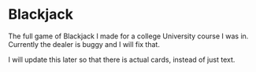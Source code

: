 # Blackjack
The full game of Blackjack I made for a college University course I was in. Currently the dealer is buggy and I will fix that.

I will update this later so that there is actual cards, instead of just text.
